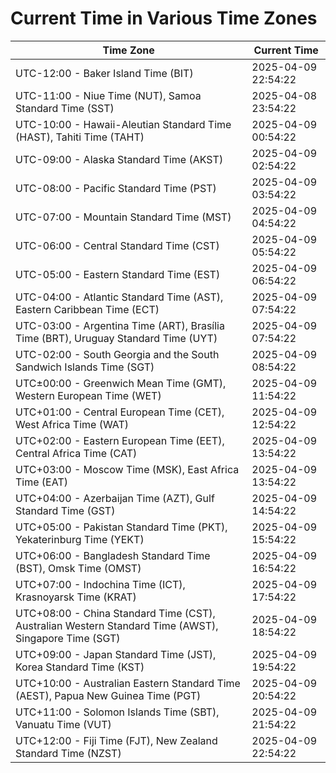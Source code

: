 # Current Time in Various Time Zones

| Time Zone | Current Time |
|-----------|--------------|
| UTC-12:00 - Baker Island Time (BIT) | 2025-04-09 22:54:22 |
| UTC-11:00 - Niue Time (NUT), Samoa Standard Time (SST) | 2025-04-08 23:54:22 |
| UTC-10:00 - Hawaii-Aleutian Standard Time (HAST), Tahiti Time (TAHT) | 2025-04-09 00:54:22 |
| UTC-09:00 - Alaska Standard Time (AKST) | 2025-04-09 02:54:22 |
| UTC-08:00 - Pacific Standard Time (PST) | 2025-04-09 03:54:22 |
| UTC-07:00 - Mountain Standard Time (MST) | 2025-04-09 04:54:22 |
| UTC-06:00 - Central Standard Time (CST) | 2025-04-09 05:54:22 |
| UTC-05:00 - Eastern Standard Time (EST) | 2025-04-09 06:54:22 |
| UTC-04:00 - Atlantic Standard Time (AST), Eastern Caribbean Time (ECT) | 2025-04-09 07:54:22 |
| UTC-03:00 - Argentina Time (ART), Brasília Time (BRT), Uruguay Standard Time (UYT) | 2025-04-09 07:54:22 |
| UTC-02:00 - South Georgia and the South Sandwich Islands Time (SGT) | 2025-04-09 08:54:22 |
| UTC±00:00 - Greenwich Mean Time (GMT), Western European Time (WET) | 2025-04-09 11:54:22 |
| UTC+01:00 - Central European Time (CET), West Africa Time (WAT) | 2025-04-09 12:54:22 |
| UTC+02:00 - Eastern European Time (EET), Central Africa Time (CAT) | 2025-04-09 13:54:22 |
| UTC+03:00 - Moscow Time (MSK), East Africa Time (EAT) | 2025-04-09 13:54:22 |
| UTC+04:00 - Azerbaijan Time (AZT), Gulf Standard Time (GST) | 2025-04-09 14:54:22 |
| UTC+05:00 - Pakistan Standard Time (PKT), Yekaterinburg Time (YEKT) | 2025-04-09 15:54:22 |
| UTC+06:00 - Bangladesh Standard Time (BST), Omsk Time (OMST) | 2025-04-09 16:54:22 |
| UTC+07:00 - Indochina Time (ICT), Krasnoyarsk Time (KRAT) | 2025-04-09 17:54:22 |
| UTC+08:00 - China Standard Time (CST), Australian Western Standard Time (AWST), Singapore Time (SGT) | 2025-04-09 18:54:22 |
| UTC+09:00 - Japan Standard Time (JST), Korea Standard Time (KST) | 2025-04-09 19:54:22 |
| UTC+10:00 - Australian Eastern Standard Time (AEST), Papua New Guinea Time (PGT) | 2025-04-09 20:54:22 |
| UTC+11:00 - Solomon Islands Time (SBT), Vanuatu Time (VUT) | 2025-04-09 21:54:22 |
| UTC+12:00 - Fiji Time (FJT), New Zealand Standard Time (NZST) | 2025-04-09 22:54:22 |
